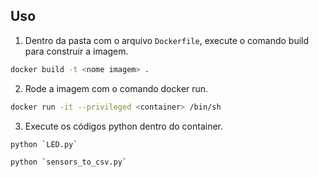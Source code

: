 ## Uso

1. Dentro da pasta com o arquivo `Dockerfile`, execute o comando build para construir a imagem.
  ```sh
  docker build -t <nome imagem> . 
  ```

2. Rode a imagem com o comando docker run.
  ```sh
  docker run -it --privileged <container> /bin/sh 
  ```
  
3. Execute os códigos python dentro do container.
  ```sh
  python `LED.py` 
  ```
  ```sh
  python `sensors_to_csv.py`
  ```
